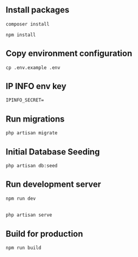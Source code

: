 ## Install packages

```shell
composer install
```

```shell
npm install
```

## Copy environment configuration

```shell
cp .env.example .env
```

## IP INFO env key

```
IPINFO_SECRET=
```

## Run migrations

```shell
php artisan migrate
```

## Initial Database Seeding

```shell
php artisan db:seed
```

## Run development server

```shell
npm run dev
```

##

```shell
php artisan serve
```

## Build for production

```shell
npm run build
```